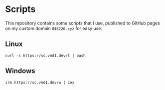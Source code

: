 # Scripts
This repository contains some scripts that I use, published to GitHub pages on my custom domain `848226.xyz` for easy use.

## Linux
```
curl -s https://sc.vmd1.dev/l | bash
```

## Windows
```
irm https://sc.vmd1.dev/w | iex
```